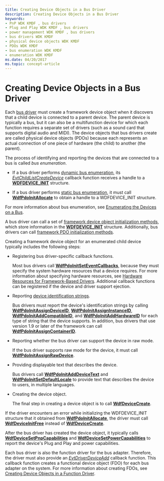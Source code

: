 ```yaml
---
title: Creating Device Objects in a Bus Driver
description: Creating Device Objects in a Bus Driver
keywords:
- PnP WDK KMDF , bus drivers
- Plug and Play WDK KMDF , bus drivers
- power management WDK KMDF , bus drivers
- bus drivers WDK KMDF
- physical device objects WDK KMDF
- PDOs WDK KMDF
- bus enumeration WDK KMDF
- enumeration WDK KMDF
ms.date: 04/20/2017
ms.topic: concept-article
---
```


# Creating Device Objects in a Bus Driver


Each [bus driver](../kernel/bus-drivers.md) must create a framework device object when it discovers that a child device is connected to a parent device. The parent device is typically a bus, but it can also be a multifunction device for which each function requires a separate set of drivers (such as a sound card that supports digital audio and MIDI). The device objects that bus drivers create are called physical device objects (PDOs) because each represents an actual connection of one piece of hardware (the child) to another (the parent).

The process of identifying and reporting the devices that are connected to a bus is called *bus enumeration*.

-   If a bus driver performs [dynamic bus enumeration](dynamic-enumeration.md), its [*EvtChildListCreateDevice*](/windows-hardware/drivers/ddi/wdfchildlist/nc-wdfchildlist-evt_wdf_child_list_create_device) callback function receives a handle to a [**WDFDEVICE\_INIT**](./wdfdevice_init.md) structure.

-   If a bus driver performs [static bus enumeration](static-enumeration.md), it must call [**WdfPdoInitAllocate**](/windows-hardware/drivers/ddi/wdfpdo/nf-wdfpdo-wdfpdoinitallocate) to obtain a handle to a WDFDEVICE\_INIT structure.

For more information about bus enumeration, see [Enumerating the Devices on a Bus](enumerating-the-devices-on-a-bus.md).

A bus driver can call a set of [framework device object initialization methods](/windows-hardware/drivers/ddi/wdfdevice/#device-init-methods), which store information in the [**WDFDEVICE\_INIT**](./wdfdevice_init.md) structure. Additionally, bus drivers can call [framework PDO initialization methods](/windows-hardware/drivers/ddi/wdfdevice/#pdo-init-methods).

Creating a framework device object for an enumerated child device typically includes the following steps:

-   Registering bus driver-specific callback functions.

    Most bus drivers call [**WdfPdoInitSetEventCallbacks**](/windows-hardware/drivers/ddi/wdfpdo/nf-wdfpdo-wdfpdoinitseteventcallbacks), because they must specify the system hardware resources that a device requires. For more information about specifying hardware resources, see [Hardware Resources for Framework-Based Drivers](./introduction-to-hardware-resources.md). Additional callback functions can be registered if the device and driver support ejection.

-   Reporting [device identification strings](../install/device-identification-strings.md).

    Bus drivers must report the device's identification strings by calling [**WdfPdoInitAssignDeviceID**](/windows-hardware/drivers/ddi/wdfpdo/nf-wdfpdo-wdfpdoinitassigndeviceid), [**WdfPdoInitAssignInstanceID**](/windows-hardware/drivers/ddi/wdfpdo/nf-wdfpdo-wdfpdoinitassigninstanceid), [**WdfPdoInitAddCompatibleID**](/windows-hardware/drivers/ddi/wdfpdo/nf-wdfpdo-wdfpdoinitaddcompatibleid), and [**WdfPdoInitAddHardwareID**](/windows-hardware/drivers/ddi/wdfpdo/nf-wdfpdo-wdfpdoinitaddhardwareid) for each type of string that the device supports. In addition, bus drivers that use version 1.9 or later of the framework can call [**WdfPdoInitAssignContainerID**](/windows-hardware/drivers/ddi/wdfpdo/nf-wdfpdo-wdfpdoinitassigncontainerid).

-   Reporting whether the bus driver can support the device in raw mode.

    If the bus driver supports raw mode for the device, it must call [**WdfPdoInitAssignRawDevice**](/windows-hardware/drivers/ddi/wdfpdo/nf-wdfpdo-wdfpdoinitassignrawdevice).

-   Providing displayable text that describes the device.

    Bus drivers call [**WdfPdoInitAddDeviceText**](/windows-hardware/drivers/ddi/wdfpdo/nf-wdfpdo-wdfpdoinitadddevicetext) and [**WdfPdoInitSetDefaultLocale**](/windows-hardware/drivers/ddi/wdfpdo/nf-wdfpdo-wdfpdoinitsetdefaultlocale) to provide text that describes the device to users, in multiple languages.

-   Creating the device object.

    The final step in creating a device object is to call [**WdfDeviceCreate**](/windows-hardware/drivers/ddi/wdfdevice/nf-wdfdevice-wdfdevicecreate).

If the driver encounters an error while initializing the WDFDEVICE\_INIT structure that it obtained from [**WdfPdoInitAllocate**](/windows-hardware/drivers/ddi/wdfpdo/nf-wdfpdo-wdfpdoinitallocate), the driver must call [**WdfDeviceInitFree**](/windows-hardware/drivers/ddi/wdfdevice/nf-wdfdevice-wdfdeviceinitfree) instead of [**WdfDeviceCreate**](/windows-hardware/drivers/ddi/wdfdevice/nf-wdfdevice-wdfdevicecreate).

After the bus driver has created the device object, it typically calls [**WdfDeviceSetPnpCapabilities**](/windows-hardware/drivers/ddi/wdfdevice/nf-wdfdevice-wdfdevicesetpnpcapabilities) and [**WdfDeviceSetPowerCapabilities**](/windows-hardware/drivers/ddi/wdfdevice/nf-wdfdevice-wdfdevicesetpowercapabilities) to report the device's Plug and Play and power capabilities.

Each bus driver is also the function driver for the bus adapter. Therefore, the driver must also provide an [*EvtDriverDeviceAdd*](/windows-hardware/drivers/ddi/wdfdriver/nc-wdfdriver-evt_wdf_driver_device_add) callback function. This callback function creates a functional device object (FDO) for each bus adapter on the system. For more information about creating FDOs, see [Creating Device Objects in a Function Driver](creating-device-objects-in-a-function-driver.md).
